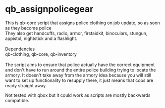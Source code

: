 # qb_assignpolicegear

This is qb-core script that assigns police clothing on job update, so as soon as they become police<br>
They also get handcuffs, radio, armor, firstaidkit, binoculars, stungun, appistol, nightstick and a flashlight.
<br><br>
Dependencies <br>
qb-clothing, qb-core, qb-inventory
<br><br>
The script aims to ensure that police actually have the correct equipment and don't have to run around the entire police building trying to locate the armory. It doesn't take away from the armory idea because you will still want to set up functionality to resupply there, it just means that cops are ready straight away.

Not tested with qbox but it could work as scripts are mostly backwards compatible.


